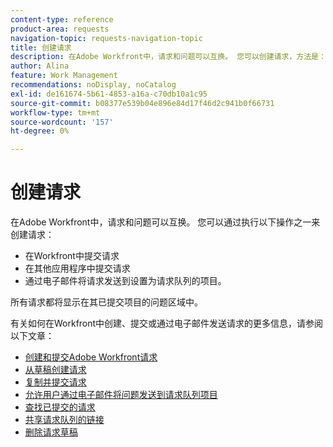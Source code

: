 ```yaml
---
content-type: reference
product-area: requests
navigation-topic: requests-navigation-topic
title: 创建请求
description: 在Adobe Workfront中，请求和问题可以互换。 您可以创建请求，方法是：在Workfront中提交请求，在另一个应用程序中提交请求，或者将请求通过电子邮件发送到设置为请求队列的项目。
author: Alina
feature: Work Management
recommendations: noDisplay, noCatalog
exl-id: de161674-5b61-4853-a16a-c70db10a1c95
source-git-commit: b08377e539b04e896e84d17f46d2c941b0f66731
workflow-type: tm+mt
source-wordcount: '157'
ht-degree: 0%

---
```


# 创建请求

<!--
{{highlighted-preview}}
-->

在Adobe Workfront中，请求和问题可以互换。 您可以通过执行以下操作之一来创建请求：

* 在Workfront中提交请求
* 在其他应用程序中提交请求
* 通过电子邮件将请求发送到设置为请求队列的项目。

所有请求都将显示在其已提交项目的问题区域中。

有关如何在Workfront中创建、提交或通过电子邮件发送请求的更多信息，请参阅以下文章：

* [创建和提交Adobe Workfront请求](../../../manage-work/requests/create-requests/create-submit-requests.md)
* [从草稿创建请求](../../../manage-work/requests/create-requests/create-requests-from-drafts.md)
* [复制并提交请求](../../../manage-work/requests/create-requests/copy-and-submit-requests.md)
* [允许用户通过电子邮件将问题发送到请求队列项目](../../../manage-work/requests/create-requests/enable-email-issues-into-projects.md)
* [查找已提交的请求](../../../manage-work/requests/create-requests/locate-submitted-requests.md)
* [共享请求队列的链接](../../../manage-work/requests/create-requests/share-link-to-request-queue.md)
* [删除请求草稿](../../../manage-work/requests/create-requests/delete-request-draft.md)
